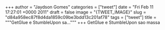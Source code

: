
+++
author = "Jaydson Gomes"
categories = ["tweet"]
date = "Fri Feb 11 17:27:01 +0000 2011"
draft = false
image = "{TWEET_IMAGE}"
slug = "d84a958ec87f8d4da1859c09be3bdd13c201af78"
tags = ["tweet"]
title = """GetGlue e  StumbleUpon sa..."""
+++
GetGlue e  StumbleUpon sao massa
